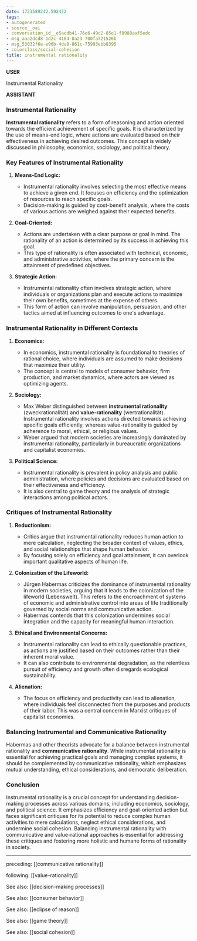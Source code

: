 ```yaml
---
date: 1721589242.592472
tags:
- autogenerated
- source__oai
- conversation_id__e5acdb41-76e6-49c2-85e1-f8988aaf5edc
- msg_aaa2dcd8-1d2c-4184-8a23-700fa721526b
- msg_53032f6e-e96b-4da8-861c-75993ebb8395
- colorclass/social-cohesion
title: instrumental rationality
---
```


**USER**

Instrumental Rationality


**ASSISTANT**

### Instrumental Rationality

**Instrumental rationality** refers to a form of reasoning and action oriented towards the efficient achievement of specific goals. It is characterized by the use of means-end logic, where actions are evaluated based on their effectiveness in achieving desired outcomes. This concept is widely discussed in philosophy, economics, sociology, and political theory.

### Key Features of Instrumental Rationality

1. **Means-End Logic:**
   - Instrumental rationality involves selecting the most effective means to achieve a given end. It focuses on efficiency and the optimization of resources to reach specific goals.
   - Decision-making is guided by cost-benefit analysis, where the costs of various actions are weighed against their expected benefits.

2. **Goal-Oriented:**
   - Actions are undertaken with a clear purpose or goal in mind. The rationality of an action is determined by its success in achieving this goal.
   - This type of rationality is often associated with technical, economic, and administrative activities, where the primary concern is the attainment of predefined objectives.

3. **Strategic Action:**
   - Instrumental rationality often involves strategic action, where individuals or organizations plan and execute actions to maximize their own benefits, sometimes at the expense of others.
   - This form of action can involve manipulation, persuasion, and other tactics aimed at influencing outcomes to one's advantage.

### Instrumental Rationality in Different Contexts

1. **Economics:**
   - In economics, instrumental rationality is foundational to theories of rational choice, where individuals are assumed to make decisions that maximize their utility.
   - The concept is central to models of consumer behavior, firm production, and market dynamics, where actors are viewed as optimizing agents.

2. **Sociology:**
   - Max Weber distinguished between **instrumental rationality** (zweckrationalität) and **value-rationality** (wertrationalität). Instrumental rationality involves actions directed towards achieving specific goals efficiently, whereas value-rationality is guided by adherence to moral, ethical, or religious values.
   - Weber argued that modern societies are increasingly dominated by instrumental rationality, particularly in bureaucratic organizations and capitalist economies.

3. **Political Science:**
   - Instrumental rationality is prevalent in policy analysis and public administration, where policies and decisions are evaluated based on their effectiveness and efficiency.
   - It is also central to game theory and the analysis of strategic interactions among political actors.

### Critiques of Instrumental Rationality

1. **Reductionism:**
   - Critics argue that instrumental rationality reduces human action to mere calculation, neglecting the broader context of values, ethics, and social relationships that shape human behavior.
   - By focusing solely on efficiency and goal attainment, it can overlook important qualitative aspects of human life.

2. **Colonization of the Lifeworld:**
   - Jürgen Habermas criticizes the dominance of instrumental rationality in modern societies, arguing that it leads to the colonization of the lifeworld (Lebenswelt). This refers to the encroachment of systems of economic and administrative control into areas of life traditionally governed by social norms and communicative action.
   - Habermas contends that this colonization undermines social integration and the capacity for meaningful human interaction.

3. **Ethical and Environmental Concerns:**
   - Instrumental rationality can lead to ethically questionable practices, as actions are justified based on their outcomes rather than their inherent moral value.
   - It can also contribute to environmental degradation, as the relentless pursuit of efficiency and growth often disregards ecological sustainability.

4. **Alienation:**
   - The focus on efficiency and productivity can lead to alienation, where individuals feel disconnected from the purposes and products of their labor. This was a central concern in Marxist critiques of capitalist economies.

### Balancing Instrumental and Communicative Rationality

Habermas and other theorists advocate for a balance between instrumental rationality and **communicative rationality**. While instrumental rationality is essential for achieving practical goals and managing complex systems, it should be complemented by communicative rationality, which emphasizes mutual understanding, ethical considerations, and democratic deliberation.

### Conclusion

Instrumental rationality is a crucial concept for understanding decision-making processes across various domains, including economics, sociology, and political science. It emphasizes efficiency and goal-oriented action but faces significant critiques for its potential to reduce complex human activities to mere calculations, neglect ethical considerations, and undermine social cohesion. Balancing instrumental rationality with communicative and value-rational approaches is essential for addressing these critiques and fostering more holistic and humane forms of rationality in society.


---

preceding: [[communicative rationality]]  


following: [[value-rationality]]

See also: [[decision-making processes]]


See also: [[consumer behavior]]


See also: [[eclipse of reason]]


See also: [[game theory]]


See also: [[social cohesion]]